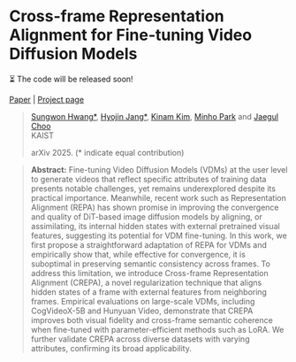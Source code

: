 # Cross-frame Representation Alignment for Fine-tuning Video Diffusion Models

⏳ The code will be released soon!

[Paper](https://github.com/deepshwang/crepa) | [Project page](https://crepavideo.github.io)

> [Sungwon Hwang\*](https://deepshwang.github.io), [Hyojin Jang\*](https://github.com/Whit3Snow), [Kinam Kim](https://kinam0252.github.io/), [Minho Park](https://pmh9960.github.io/) and [Jaegul Choo](https://sites.google.com/site/jaegulchoo/)  
> KAIST
> 
> arXiv 2025. (\* indicate equal contribution)

> **Abstract:**
> Fine-tuning Video Diffusion Models (VDMs) at the user level to generate videos that reflect specific attributes of training data presents notable challenges, yet remains underexplored despite its practical importance. 
> Meanwhile, recent work such as Representation Alignment (REPA) has shown promise in improving the convergence and quality of DiT-based image diffusion models by aligning, or assimilating, its internal hidden states with external
> pretrained visual features, suggesting its potential for VDM fine-tuning. 
> In this work, we first propose a straightforward adaptation of REPA for VDMs and empirically show that, while effective for convergence, it is suboptimal in preserving semantic consistency across frames. 
> To address this limitation, we introduce Cross-frame Representation Alignment (CREPA), a novel regularization technique that aligns hidden states of a frame with external features from neighboring frames. 
> Empirical evaluations on large-scale VDMs, including CogVideoX-5B and Hunyuan Video, demonstrate that CREPA improves both visual fidelity and cross-frame semantic coherence when fine-tuned with parameter-efficient methods such as
> LoRA.
> We further validate CREPA across diverse datasets with varying attributes, confirming its broad applicability. 
